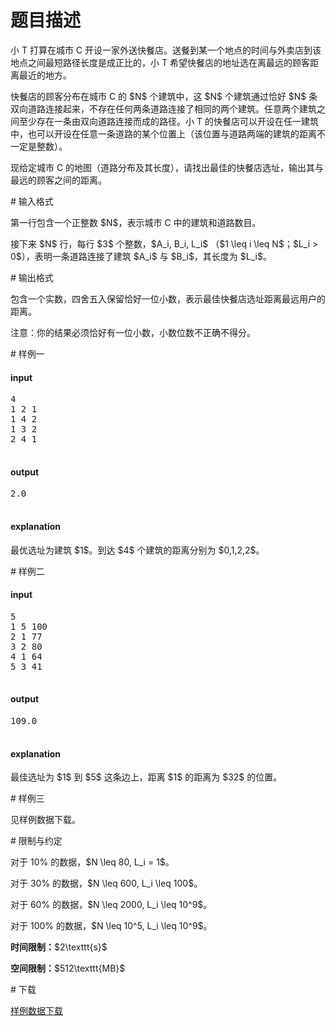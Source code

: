 # 题目描述

<p>小 T 打算在城市 C 开设一家外送快餐店。送餐到某一个地点的时间与外卖店到该地点之间最短路径长度是成正比的，小 T 希望快餐店的地址选在离最远的顾客距离最近的地方。</p>
<p>快餐店的顾客分布在城市 C 的 $N$ 个建筑中，这 $N$ 个建筑通过恰好 $N$ 条双向道路连接起来，不存在任何两条道路连接了相同的两个建筑。任意两个建筑之间至少存在一条由双向道路连接而成的路径。小 T 的快餐店可以开设在任一建筑中，也可以开设在任意一条道路的某个位置上（该位置与道路两端的建筑的距离不一定是整数）。</p>
<p>现给定城市 C 的地图（道路分布及其长度），请找出最佳的快餐店选址，输出其与最远的顾客之间的距离。</p>
# 输入格式


<p>第一行包含一个正整数 $N$，表示城市 C 中的建筑和道路数目。</p>
<p>接下来 $N$ 行，每行 $3$ 个整数，$A_i, B_i, L_i$ （$1 \leq i \leq N$；$L_i &gt; 0$），表明一条道路连接了建筑 $A_i$ 与 $B_i$，其长度为 $L_i$。</p>
# 输出格式


<p>包含一个实数，四舍五入保留恰好一位小数，表示最佳快餐店选址距离最远用户的距离。</p>
<p>注意：你的结果必须恰好有一位小数，小数位数不正确不得分。</p>
# 样例一


<h4>input</h4>
<pre>4
1 2 1
1 4 2
1 3 2
2 4 1

</pre>

<h4>output</h4>
<pre>2.0

</pre>

<h4>explanation</h4>
<p>最优选址为建筑 $1$。到达 $4$ 个建筑的距离分别为 $0,1,2,2$。</p>
# 样例二


<h4>input</h4>
<pre>5
1 5 100
2 1 77
3 2 80
4 1 64
5 3 41

</pre>

<h4>output</h4>
<pre>109.0

</pre>

<h4>explanation</h4>
<p>最佳选址为 $1$ 到 $5$ 这条边上，距离 $1$ 的距离为 $32$ 的位置。</p>
# 样例三


<p>见样例数据下载。</p>
# 限制与约定


<p>对于 10% 的数据，$N \leq 80, L_i = 1$。</p>
<p>对于 30% 的数据，$N \leq 600, L_i \leq 100$。</p>
<p>对于 60% 的数据，$N \leq 2000, L_i \leq 10^9$。</p>
<p>对于 100% 的数据，$N \leq 10^5, L_i \leq 10^9$。</p>
<p><strong>时间限制：</strong>$2\texttt{s}$</p>
<p><strong>空间限制：</strong>$512\texttt{MB}$</p>
# 下载


<p><a href="/download.php?type=problem&amp;id=126">样例数据下载</a></p>
